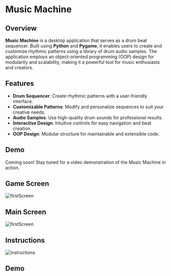 # Music Machine

## Overview
**Music Machine** is a desktop application that serves as a drum beat sequencer. Built using **Python** and **Pygame**, it enables users to create and customize rhythmic patterns using a library of drum audio samples. The application employs an object-oriented programming (OOP) design for modularity and scalability, making it a powerful tool for music enthusiasts and creators.

## Features
- **Drum Sequencer**: Create rhythmic patterns with a user-friendly interface.
- **Customizable Patterns**: Modify and personalize sequences to suit your creative needs.
- **Audio Samples**: Use high-quality drum sounds for professional results.
- **Interactive Design**: Intuitive controls for easy navigation and beat creation.
- **OOP Design**: Modular structure for maintainable and extensible code.

## Demo
Coming soon! Stay tuned for a video demonstration of the Music Machine in action.

## Game Screen

![firstScreen](https://github.com/user-attachments/assets/2d0bf521-a263-4f70-8615-ab4ea4f1c0e5)

## Main Screen

![firstScreen](https://github.com/user-attachments/assets/247b15ea-db0e-41b7-8fe0-b2fa7c449799)

## Instructions

![instructions](https://github.com/user-attachments/assets/76eef5ad-dff0-438d-b942-f18d995622f6)

## Demo

